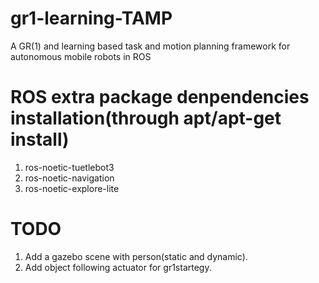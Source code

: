 # gr1-learning-TAMP
A GR(1) and learning based task and motion planning framework for autonomous mobile robots in ROS

# ROS extra package denpendencies installation(through apt/apt-get install)
1. ros-noetic-tuetlebot3
2. ros-noetic-navigation
3. ros-noetic-explore-lite

# TODO
1. Add a gazebo scene with person(static and dynamic).
2. Add object following actuator for gr1startegy.

